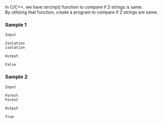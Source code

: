 In C/C++, we have strcmp() function to compare if 2 strings is same.  
By utilizing that function, create a program to compare if 2 strings are same.

### Sample 1
`Input`
```
Isolation
isolation
```

`Output`
```
False
```

### Sample 2
`Input`
```
Forest
Forest
```

`Output`
```
True
```
